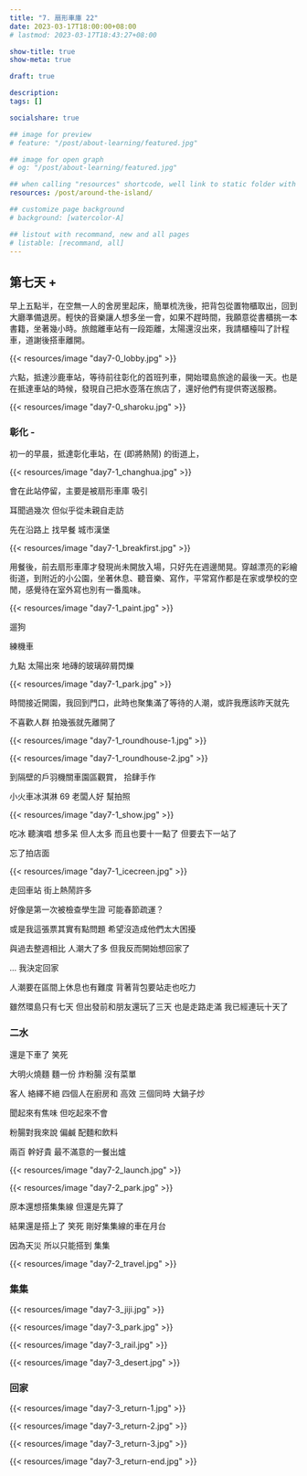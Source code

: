 ```yaml
---
title: "7. 扇形車庫 22"
date: 2023-03-17T18:00:00+08:00
# lastmod: 2023-03-17T18:43:27+08:00

show-title: true
show-meta: true

draft: true

description:
tags: []

socialshare: true

## image for preview
# feature: "/post/about-learning/featured.jpg"

## image for open graph
# og: "/post/about-learning/featured.jpg"

## when calling "resources" shortcode, well link to static folder with this path 
resources: /post/around-the-island/

## customize page background
# background: [watercolor-A] 

## listout with recommand, new and all pages
# listable: [recommand, all]
---
```


<!--more-->

<!-- &nbsp; -->

<!-- [text]({ ref "relpath" })。 -->

## 第七天 +

早上五點半，在空無一人的舍房里起床，簡單梳洗後，把背包從置物櫃取出，回到大廳準備退房。輕快的音樂讓人想多坐一會，如果不趕時間，我願意從書櫃挑一本書籍，坐著幾小時。旅館離車站有一段距離，太陽還沒出來，我請櫃檯叫了計程車，道謝後搭車離開。

{{< resources/image "day7-0_lobby.jpg"  >}}

六點，抵達沙鹿車站，等待前往彰化的首班列車，開始環島旅途的最後一天。也是在抵達車站的時候，發現自己把水壺落在旅店了，還好他們有提供寄送服務。

{{< resources/image "day7-0_sharoku.jpg"  >}}

### 彰化 -

初一的早晨，抵達彰化車站，在 (即將熱鬧) 的街道上，

{{< resources/image "day7-1_changhua.jpg"  >}}

會在此站停留，主要是被扇形車庫 吸引

耳聞過幾次 但似乎從未親自走訪

先在沿路上 找早餐 城市漢堡

{{< resources/image "day7-1_breakfirst.jpg"  >}}

用餐後，前去扇形車庫才發現尚未開放入場，只好先在週邊閒晃。穿越漂亮的彩繪街道，到附近的小公園，坐著休息、聽音樂、寫作，平常寫作都是在家或學校的空閒，感覺待在室外寫也別有一番風味。

{{< resources/image "day7-1_paint.jpg"  >}}

遛狗

練機車

九點 太陽出來 地磚的玻璃碎屑閃爍

{{< resources/image "day7-1_park.jpg"  >}}

時間接近開園，我回到門口，此時也聚集滿了等待的人潮，或許我應該昨天就先

不喜歡人群 拍幾張就先離開了

{{< resources/image "day7-1_roundhouse-1.jpg"  >}}

{{< resources/image "day7-1_roundhouse-2.jpg"  >}}

到隔壁的戶羽機關車園區觀賞，  拾肆手作

小火車冰淇淋 69 老闆人好 幫拍照

{{< resources/image "day7-1_show.jpg"  >}}

吃冰 聽演唱 想多呆 但人太多 而且也要十一點了 但要去下一站了

忘了拍店面

{{< resources/image "day7-1_icecreen.jpg"  >}}

走回車站 街上熱鬧許多

好像是第一次被檢查學生證 可能春節疏運？

或是我這張票其實有點問題 希望沒造成他們太大困擾

與過去整週相比 人潮大了多 但我反而開始想回家了

… 我決定回家 

人潮要在區間上休息也有難度 背著背包要站走也吃力

雖然環島只有七天 但出發前和朋友還玩了三天 也是走路走滿 我已經連玩十天了

### 二水

還是下車了 笑死

大明火燒麵 麵一份 炸粉腸 沒有菜單

客人 絡繹不絕 四個人在廚房和 高效 三個同時 大鍋子炒

聞起來有焦味 但吃起來不會

粉腸對我來說 偏鹹 配麵和飲料

兩百 幹好貴 最不滿意的一餐出爐

{{< resources/image "day7-2_launch.jpg"  >}}

{{< resources/image "day7-2_park.jpg"  >}}

原本還想搭集集線 但還是先算了

結果還是搭上了 笑死 剛好集集線的車在月台

因為天災 所以只能搭到 集集

{{< resources/image "day7-2_travel.jpg"  >}}

### 集集

{{< resources/image "day7-3_jiji.jpg"  >}}

{{< resources/image "day7-3_park.jpg"  >}}

{{< resources/image "day7-3_rail.jpg"  >}}

{{< resources/image "day7-3_desert.jpg"  >}}

### 回家

{{< resources/image "day7-3_return-1.jpg"  >}}

{{< resources/image "day7-3_return-2.jpg"  >}}

{{< resources/image "day7-3_return-3.jpg"  >}}

{{< resources/image "day7-3_return-end.jpg"  >}}
